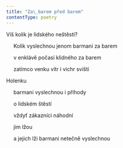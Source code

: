 ```yaml
---
title: "Za\_barem před barem"
contentType: poetry
---
```


<section>

Víš kolik je lidského neštěstí?

     Kolik vyslechnou jenom barmani za barem

     v enklávě počasí klidného za barem

     zatímco venku vítr i vichr sviští

</section>

<section>

Holenku

     barmani vyslechnou i příhody

     o lidském štěstí

     vždyť zákazníci náhodní

     jim lžou

     a jejich lži barmani netečně vyslechnou

</section>
